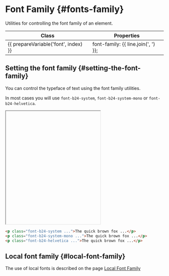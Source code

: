 ---
---
<script setup>
import { inject } from 'vue';

const presetFonts = inject('presetFonts');

const prepareVariable = (prefix, variable) => {
	return variable === 'DEFAULT'
		? prefix
		: `${prefix}-${variable}`
};
</script>

# Font Family {#fonts-family}

<div class="header-info">
	<div class="header-info-descr">
		<div>
			Utilities for controlling the font family of an element.
		</div>
		<div class="header-info-nav">
			<ShTailwindCssLink
				to="https://tailwindcss.com/docs/font-family#basic-usage"
			/>
		</div>
	</div>
</div>

<div class="info-wrapper">
	<table class="info">
		<thead>
			<tr>
				<th>Class</th>
				<th>Properties</th>
			</tr>
		</thead>
		<tbody>
			<tr 
				v-for="(line, index) in presetFonts.theme.fontFamily"
				:key="index"
			>
				<td translate="no" class="variable">{{ prepareVariable('font', index) }}</td>
				<td translate="no" class="value">
					font-family: {{ line.join(', ') }};
				</td>
			</tr>
		</tbody>
	</table>
</div>

## Setting the font family {#setting-the-font-family}

You can control the typeface of text using the font family utilities.

In most cases you will use `font-b24-system`, `font-b24-system-mono` or `font-b24-helvetica`.

<iframe data-why style="min-height: 360px">
<div class="flex flex-col gap-8">
	<div>
		<span class="font-medium text-sm text-gray-500 font-mono mb-3 dark:text-gray-400">font-b24-system</span>
		<p class="font-b24-system text-4xl font-thin text-gray-900 dark:text-gray-200">
			The quick brown fox jumps over the lazy dog.
		</p>
	</div>
	<div>
		<span class="font-medium text-sm text-gray-500 font-mono mb-3 dark:text-gray-400">font-b24-system-mono</span>
		<p class="font-b24-system-mono text-4xl font-thin text-gray-900 dark:text-gray-200">
			The quick brown fox jumps over the lazy dog.
		</p>
	</div>
	<div>
		<span class="font-medium text-sm text-gray-500 font-mono mb-3 dark:text-gray-400">font-b24-helvetica</span>
		<p class="font-b24-helvetica text-4xl font-thin text-gray-900 dark:text-gray-200">
			The quick brown fox jumps over the lazy dog.
		</p>
	</div>
</div>
</iframe>

```html
<p class="font-b24-system ...">The quick brown fox ...</p>
<p class="font-b24-system-mono ...">The quick brown fox ...</p>
<p class="font-b24-helvetica ...">The quick brown fox ...</p>
```

## Local font family {#local-font-family}

The use of local fonts is described on the page [Local Font Family](/guide/working-with-fonts.html#local-font-family)
